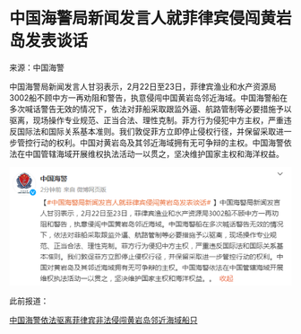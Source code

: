 # 中国海警局新闻发言人就菲律宾侵闯黄岩岛发表谈话

来源：中国海警

中国海警局新闻发言人甘羽表示，2月22日至23日，菲律宾渔业和水产资源局3002船不顾中方一再劝阻和警告，执意侵闯中国黄岩岛邻近海域。中国海警船在多次喊话警告无效的情况下，依法对菲船采取跟监外逼、航路管制等必要措施予以驱离，现场操作专业规范、正当合法、理性克制。菲方行为侵犯中方主权，严重违反国际法和国际关系基本准则。我们敦促菲方立即停止侵权行径，并保留采取进一步管控行动的权利。中国对黄岩岛及其邻近海域拥有无可争辩的主权。中国海警依法在中国管辖海域开展维权执法活动一以贯之，坚决维护国家主权和海洋权益。

![7dddf429f5ca0bd86a11724402d612c7.jpg](https://raw.githubusercontent.com/qqhsx/qqnews_image/main/2024/02/23/中国海警局新闻发言人就菲律宾侵闯黄岩岛发表谈话/7dddf429f5ca0bd86a11724402d612c7.jpg)

此前报道：

[中国海警依法驱离菲律宾非法侵闯黄岩岛邻近海域船只 ](https://news.qq.com/rain/a/20240222A018K600)


